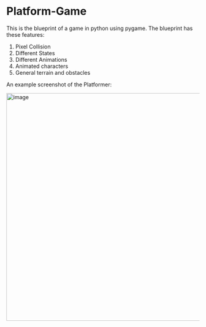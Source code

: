 # Platform-Game

This is the blueprint of a game in python using pygame. The blueprint has these features:

1. Pixel Collision
2. Different States
3. Different Animations
4. Animated characters
5. General terrain and obstacles

An example screenshot of the Platformer:



<img width="595" alt="image" src="https://user-images.githubusercontent.com/96631757/233082238-82705288-cc29-4306-8883-56d0dd46ff11.png">






